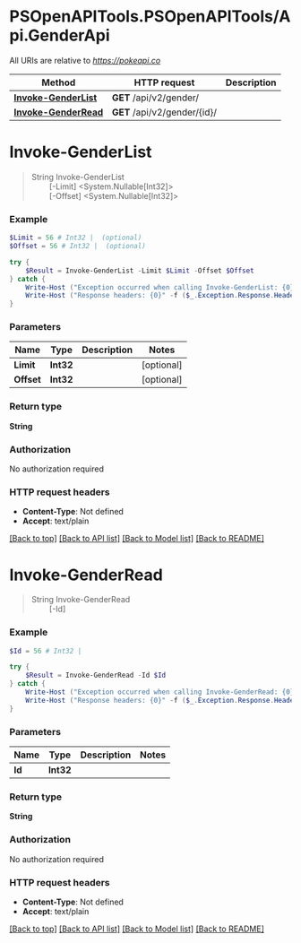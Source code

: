 # PSOpenAPITools.PSOpenAPITools/Api.GenderApi

All URIs are relative to *https://pokeapi.co*

Method | HTTP request | Description
------------- | ------------- | -------------
[**Invoke-GenderList**](GenderApi.md#Invoke-GenderList) | **GET** /api/v2/gender/ | 
[**Invoke-GenderRead**](GenderApi.md#Invoke-GenderRead) | **GET** /api/v2/gender/{id}/ | 


<a name="Invoke-GenderList"></a>
# **Invoke-GenderList**
> String Invoke-GenderList<br>
> &nbsp;&nbsp;&nbsp;&nbsp;&nbsp;&nbsp;&nbsp;&nbsp;[-Limit] <System.Nullable[Int32]><br>
> &nbsp;&nbsp;&nbsp;&nbsp;&nbsp;&nbsp;&nbsp;&nbsp;[-Offset] <System.Nullable[Int32]><br>



### Example
```powershell
$Limit = 56 # Int32 |  (optional)
$Offset = 56 # Int32 |  (optional)

try {
    $Result = Invoke-GenderList -Limit $Limit -Offset $Offset
} catch {
    Write-Host ("Exception occurred when calling Invoke-GenderList: {0}" -f ($_.ErrorDetails | ConvertFrom-Json))
    Write-Host ("Response headers: {0}" -f ($_.Exception.Response.Headers | ConvertTo-Json))
}
```

### Parameters

Name | Type | Description  | Notes
------------- | ------------- | ------------- | -------------
 **Limit** | **Int32**|  | [optional] 
 **Offset** | **Int32**|  | [optional] 

### Return type

**String**

### Authorization

No authorization required

### HTTP request headers

 - **Content-Type**: Not defined
 - **Accept**: text/plain

[[Back to top]](#) [[Back to API list]](../README.md#documentation-for-api-endpoints) [[Back to Model list]](../README.md#documentation-for-models) [[Back to README]](../README.md)

<a name="Invoke-GenderRead"></a>
# **Invoke-GenderRead**
> String Invoke-GenderRead<br>
> &nbsp;&nbsp;&nbsp;&nbsp;&nbsp;&nbsp;&nbsp;&nbsp;[-Id] <Int32><br>



### Example
```powershell
$Id = 56 # Int32 | 

try {
    $Result = Invoke-GenderRead -Id $Id
} catch {
    Write-Host ("Exception occurred when calling Invoke-GenderRead: {0}" -f ($_.ErrorDetails | ConvertFrom-Json))
    Write-Host ("Response headers: {0}" -f ($_.Exception.Response.Headers | ConvertTo-Json))
}
```

### Parameters

Name | Type | Description  | Notes
------------- | ------------- | ------------- | -------------
 **Id** | **Int32**|  | 

### Return type

**String**

### Authorization

No authorization required

### HTTP request headers

 - **Content-Type**: Not defined
 - **Accept**: text/plain

[[Back to top]](#) [[Back to API list]](../README.md#documentation-for-api-endpoints) [[Back to Model list]](../README.md#documentation-for-models) [[Back to README]](../README.md)


